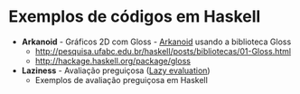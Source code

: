# Exemplos de códigos em Haskell

- **Arkanoid** - Gráficos 2D com Gloss - [Arkanoid](https://pt.wikipedia.org/wiki/Arkanoid) usando a biblioteca Gloss
  - http://pesquisa.ufabc.edu.br/haskell/posts/bibliotecas/01-Gloss.html
  - http://hackage.haskell.org/package/gloss
- **Laziness** - Avaliação preguiçosa ([Lazy evaluation](https://en.wikipedia.org/wiki/Lazy_evaluation)) 
  - Exemplos de avaliação preguiçosa em Haskell
